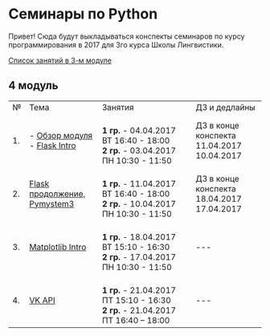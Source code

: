 # Семинары по Python

Привет! Сюда будут выкладываться конспекты семинаров по курсу программирования в 2017 для 3го курса Школы Лингвистики. 

[Список занятий в 3-м модуле](https://github.com/elmiram/2017learnpython/blob/master/3module.md)

## 4 модуль

<table>
  <tr>
    <td>№</td>
    <td>Тема</td>
    <td>Занятия</td>
    <td>ДЗ и дедлайны</td>
  </tr>
  <tr>
    <td>1.</td>
    <td>
        - <a href="https://github.com/elmiram/2017learnpython/blob/master/Course_Info.md">Обзор модуля</a><br>
        - <a href="https://github.com/elmiram/2017learnpython/blob/master/11%20Flask%20intro.ipynb">Flask Intro</a>
    </td> 
    <td>
        <br>
        <b>1 гр.</b> - 04.04.2017 ВТ 16:40 - 18:00<br>
        <b>2 гр.</b> - 03.04.2017 ПН 10:30 - 11:50
    </td>
    <td>
        ДЗ в конце конспекта<br>
        11.04.2017<br>
        10.04.2017
    </td>
  </tr>
  <tr>
    <td>2.</td>
    <td>
        <a href="https://github.com/elmiram/2017learnpython/blob/master/12%20flask%20continued%2C%20pymystem.ipynb">Flask продолжение,<br> Pymystem3</a>
    </td> 
    <td>
        <br>
        <b>1 гр.</b> - 11.04.2017 ВТ 16:40 - 18:00<br>
        <b>2 гр.</b> - 10.04.2017 ПН 10:30 - 11:50
    </td>
    <td>
        ДЗ в конце конспекта<br>
        18.04.2017<br>
        17.04.2017
    </td>
  </tr>
  <tr>
    <td>3.</td>
    <td>
        <a href="https://github.com/elmiram/2017learnpython/blob/master/13%20Matplotlib.ipynb">Matplotlib Intro</a>
    </td> 
    <td>
        <br>
        <b>1 гр.</b> - 18.04.2017 ВТ 15:10 - 16:30<br>
        <b>2 гр.</b> - 17.04.2017 ПН 10:30 - 11:50
    </td>
    <td>
        ---
    </td>
  </tr>
  <tr>
    <td>4.</td>
    <td>
        <a href="https://github.com/elmiram/2017learnpython/blob/master/14%20VK.ipynb">VK API</a>
    </td> 
    <td>
        <br>
        <b>1 гр.</b> - 21.04.2017 ПТ 15:10 - 16:30<br>
        <b>2 гр.</b> - 21.04.2017 ПТ 16:40 – 18:00
    </td>
    <td>
        ---
    </td>
  </tr>
</table>
